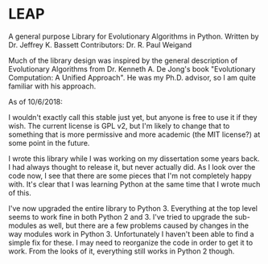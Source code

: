 # LEAP
A general purpose Library for Evolutionary Algorithms in Python.
Written by Dr. Jeffrey K. Bassett
Contributors: Dr. R. Paul Weigand

Much of the library design was inspired by the general description of
Evolutionary Algorithms from Dr. Kenneth A. De Jong's book "Evolutionary
Computation: A Unified Approach".  He was my Ph.D. advisor, so I am quite
familiar with his approach.

As of 10/6/2018:

I wouldn't exactly call this stable just yet, but anyone is free to use it if
they wish.  The current license is GPL v2, but I'm likely to change that to
something that is more permissive and more academic (the MIT license?) at some
point in the future.

I wrote this library while I was working on my dissertation some years back.
I had always thought to release it, but never actually did.  As I look over
the code now, I see that there are some pieces that I'm not completely happy
with.  It's clear that I was learning Python at the same time that I wrote
much of this.

I've now upgraded the entire library to Python 3.  Everything at the top level
seems to work fine in both Python 2 and 3.  I've tried to upgrade the
sub-modules as well, but there are a few problems caused by changes in the way
modules work in Python 3.  Unfortunately I haven't been able to find a simple
fix for these.  I may need to reorganize the code in order to get it to work.
From the looks of it, everything still works in Python 2 though.

